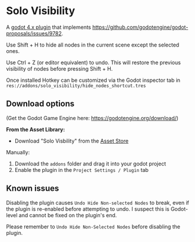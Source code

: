 # Solo Visibility
A [godot 4.x plugin](https://godotengine.org/asset-library/asset/3000) that implements https://github.com/godotengine/godot-proposals/issues/9782.

Use Shift + H to hide all nodes in the current scene except the selected ones.

Use Ctrl + Z (or editor equivalent) to undo. This will restore the previous visibility of nodes before pressing Shift + H.

Once installed Hotkey can be customized via the Godot inspector tab in `res://addons/solo_visibility/hide_nodes_shortcut.tres`

## Download options
(Get the Godot Game Engine here: https://godotengine.org/download/)

**From the Asset Library:**
- Download "Solo Visbility" from the [Asset Store](https://godotengine.org/asset-library/asset/3000)

Manually:
1. Download the `addons` folder and drag it into your godot project
2. Enable the plugin in the `Project Settings / Plugin` tab

## Known issues
Disabling the plugin causes `Undo Hide Non-selected Nodes` to break, even if the plugin is re-enabled before attempting to undo. I suspect this is Godot-level and cannot be fixed on the plugin's end.

Please remember to `Undo Hide Non-Selected Nodes` before disabling the plugin.
